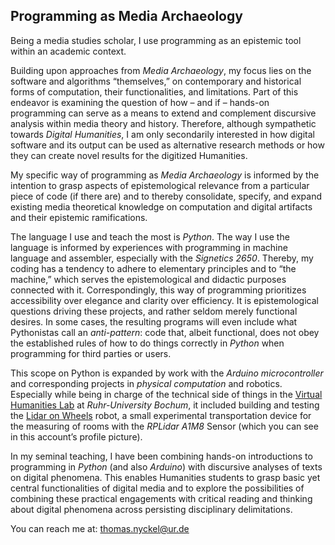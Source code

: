 ## Programming as Media Archaeology

Being a media studies scholar, I use programming as an epistemic tool within an academic context.

Building upon approaches from _Media Archaeology_, my focus lies on the software and algorithms “themselves,”  on contemporary and historical forms of computation, their functionalities, and limitations. Part of this endeavor is examining the question of how – and if – hands-on programming can serve as a means to extend and complement discursive analysis within media theory and history. Therefore, although sympathetic towards _Digital Humanities_, I am only secondarily interested in how digital software and its output can be used as alternative research methods or how they can create novel results for the digitized Humanities.

My specific way of programming as _Media Archaeology_ is informed by the intention to grasp aspects of epistemological relevance from a particular piece of code (if there are) and to thereby consolidate, specify, and expand existing media theoretical knowledge on computation and digital artifacts and their epistemic ramifications.

The language I use and teach the most is _Python_. The way I use the language is informed by experiences with programming in machine language and assembler, especially with the _Signetics 2650_. Thereby, my coding has a tendency to adhere to elementary principles and to “the machine,” which serves the epistemological and didactic purposes connected with it. Correspondingly, this way of programming prioritizes accessibility over elegance and clarity over efficiency. It is epistemological questions driving these projects, and rather seldom merely functional desires. In some cases, the resulting programs will even include what Pythonistas call an _anti-pattern_: code that, albeit functional, does not obey the established rules of how to do things correctly in _Python_ when programming for third parties or users.

This scope on Python is expanded by work with the _Arduino microcontroller_ and corresponding projects in _physical computation_ and robotics. Especially while being in charge of the technical side of things in the [Virtual Humanities Lab](https://vhl.blogs.ruhr-uni-bochum.de/) at _Ruhr-University Bochum_, it included building and testing the [Lidar on Wheels](Cantorstaub/Lidar-on-Wheels) robot, a small experimental transportation device for the measuring of rooms with the _RPLidar A1M8_ Sensor (which you can see in this account’s profile picture).

In my seminal teaching, I have been combining hands-on introductions to programming in _Python_ (and also _Arduino_) with discursive analyses of texts on digital phenomena. This enables Humanities students to grasp basic yet central functionalities of digital media and to explore the possibilities of combining these practical engagements with critical reading and thinking about digital phenomena across persisting disciplinary delimitations.

You can reach me at: [thomas.nyckel@ur.de](mailto:thomas.nyckel@ur.de)
